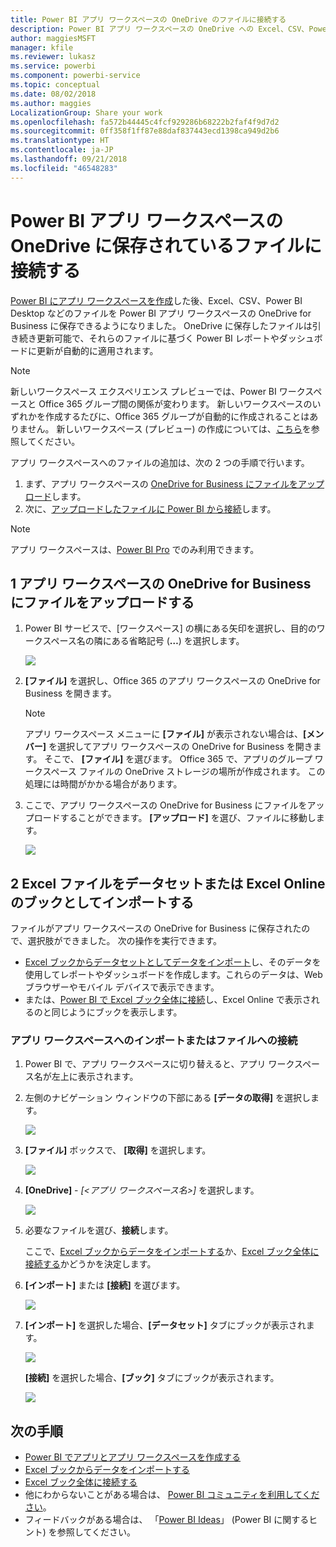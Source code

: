 ```yaml
---
title: Power BI アプリ ワークスペースの OneDrive のファイルに接続する
description: Power BI アプリ ワークスペースの OneDrive への Excel、CSV、Power BI Desktop などのファイルの保存とファイルへの接続について説明します。
author: maggiesMSFT
manager: kfile
ms.reviewer: lukasz
ms.service: powerbi
ms.component: powerbi-service
ms.topic: conceptual
ms.date: 08/02/2018
ms.author: maggies
LocalizationGroup: Share your work
ms.openlocfilehash: fa572b44445c4fcf929286b68222b2faf4f9d7d2
ms.sourcegitcommit: 0ff358f1ff87e88daf837443ecd1398ca949d2b6
ms.translationtype: HT
ms.contentlocale: ja-JP
ms.lasthandoff: 09/21/2018
ms.locfileid: "46548283"
---
```

# <a name="connect-to-files-stored-in-onedrive-for-your-power-bi-app-workspace"></a>Power BI アプリ ワークスペースの OneDrive に保存されているファイルに接続する
[Power BI にアプリ ワークスペースを作成](consumer/end-user-create-apps.md)した後、Excel、CSV、Power BI Desktop などのファイルを Power BI アプリ ワークスペースの OneDrive for Business に保存できるようになりました。 OneDrive に保存したファイルは引き続き更新可能で、それらのファイルに基づく Power BI レポートやダッシュボードに更新が自動的に適用されます。 

> [!NOTE]
> 新しいワークスペース エクスペリエンス プレビューでは、Power BI ワークスペースと Office 365 グループ間の関係が変わります。 新しいワークスペースのいずれかを作成するたびに、Office 365 グループが自動的に作成されることはありません。 新しいワークスペース (プレビュー) の作成については、[こちら](service-create-the-new-workspaces.md)を参照してください。

アプリ ワークスペースへのファイルの追加は、次の 2 つの手順で行います。 

1. まず、アプリ ワークスペースの [OneDrive for Business にファイルをアップロード](service-connect-to-files-in-app-workspace-onedrive-for-business.md#1-upload-files-to-the-onedrive-for-business-for-your-app-workspace)します。
2. 次に、[アップロードしたファイルに Power BI から接続](service-connect-to-files-in-app-workspace-onedrive-for-business.md#2-import-excel-files-as-datasets-or-as-excel-online-workbooks)します。

> [!NOTE]
> アプリ ワークスペースは、[Power BI Pro](service-free-vs-pro.md) でのみ利用できます。
> 
> 

## <a name="1-upload-files-to-the-onedrive-for-business-for-your-app-workspace"></a>1 アプリ ワークスペースの OneDrive for Business にファイルをアップロードする
1. Power BI サービスで、[ワークスペース] の横にある矢印を選択し、目的のワークスペース名の隣にある省略記号 (**…**) を選択します。 
   
   ![](media/service-connect-to-files-in-app-workspace-onedrive-for-business/power-bi-app-ellipsis.png)
2. **[ファイル]** を選択し、Office 365 のアプリ ワークスペースの OneDrive for Business を開きます。
   
   > [!NOTE]
   > アプリ ワークスペース メニューに **[ファイル]** が表示されない場合は、**[メンバー]** を選択してアプリ ワークスペースの OneDrive for Business を開きます。 そこで、 **[ファイル]** を選びます。 Office 365 で、アプリのグループ ワークスペース ファイルの OneDrive ストレージの場所が作成されます。 この処理には時間がかかる場合があります。 
   > 
   > 
3. ここで、アプリ ワークスペースの OneDrive for Business にファイルをアップロードすることができます。 **[アップロード]** を選び、ファイルに移動します。
   
   ![](media/service-connect-to-files-in-app-workspace-onedrive-for-business/pbi_grpfilesonedrive.png)

## <a name="2-import-excel-files-as-datasets-or-as-excel-online-workbooks"></a>2 Excel ファイルをデータセットまたは Excel Online のブックとしてインポートする
ファイルがアプリ ワークスペースの OneDrive for Business に保存されたので、選択肢ができました。 次の操作を実行できます。 

* [Excel ブックからデータセットとしてデータをインポート](service-get-data-from-files.md)し、そのデータを使用してレポートやダッシュボードを作成します。これらのデータは、Web ブラウザーやモバイル デバイスで表示できます。
* または、[Power BI で Excel ブック全体に接続](service-excel-workbook-files.md)し、Excel Online で表示されるのと同じようにブックを表示します。

### <a name="import-or-connect-to-the-files-in-your-app-workspace"></a>アプリ ワークスペースへのインポートまたはファイルへの接続
1. Power BI で、アプリ ワークスペースに切り替えると、アプリ ワークスペース名が左上に表示されます。 
2. 左側のナビゲーション ウィンドウの下部にある **[データの取得]** を選択します。 
   
   ![](media/service-connect-to-files-in-app-workspace-onedrive-for-business/power-bi-app-get-data-button.png)
3. **[ファイル]** ボックスで、 **[取得]** を選択します。
   
   ![](media/service-connect-to-files-in-app-workspace-onedrive-for-business/pbi_getfiles.png)
4. **[OneDrive]** - *[<アプリ ワークスペース名>]* を選択します。
   
    ![](media/service-connect-to-files-in-app-workspace-onedrive-for-business/pbi_grp_one_drive_shrpt.png)
5. 必要なファイルを選び、**接続**します。
   
    ここで、[Excel ブックからデータをインポートする](service-get-data-from-files.md)か、[Excel ブック全体に接続する](service-excel-workbook-files.md)かどうかを決定します。
6. **[インポート]** または **[接続]** を選びます。
   
    ![](media/service-connect-to-files-in-app-workspace-onedrive-for-business/pbi_importexceldataorwholecrop.png)
7. **[インポート]** を選択した場合、**[データセット]** タブにブックが表示されます。 
   
    ![](media/service-connect-to-files-in-app-workspace-onedrive-for-business/power-bi-app-excel-file-import.png)
   
    **[接続]** を選択した場合、**[ブック]** タブにブックが表示されます。
   
    ![](media/service-connect-to-files-in-app-workspace-onedrive-for-business/power-bi-app-excel-file-connect.png)

## <a name="next-steps"></a>次の手順
* [Power BI でアプリとアプリ ワークスペースを作成する](consumer/end-user-create-apps.md)
* [Excel ブックからデータをインポートする](service-get-data-from-files.md)
* [Excel ブック全体に接続する](service-excel-workbook-files.md)
* 他にわからないことがある場合は、 [Power BI コミュニティを利用してください](http://community.powerbi.com/)。
* フィードバックがある場合は、 「[Power BI Ideas](https://ideas.powerbi.com/forums/265200-power-bi)」 (Power BI に関するヒント) を参照してください。

